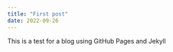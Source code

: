 ```yaml
---
title: "First post"
date: 2022-09-26
---
```


This is a test for a blog using GitHub Pages and Jekyll
